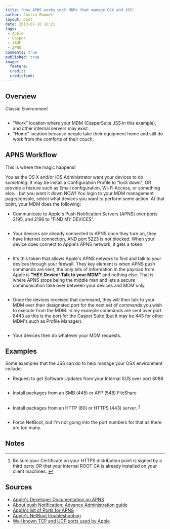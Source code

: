 ```yaml
---
title: "How APNS works with MDMs that manage OSX and iOS"
author: Justin Rummel
layout: post
date: 2013-07-18 16:21
tags: 
 - Apple
 - Casper
 - JAMF
 - APNS
comments: true
published: true
image:
  feature:
  credit:
  creditlink:
---
```

## Overview

Classic Environment

<figure>
<a href="/images/2013/07/18/apns-2.png"><img src="/images/2013/07/18/apns-2_480.png" alt="" title="" /></a>
</figure>

-	"Work" location where your MDM (CasperSuite JSS in this example), and other internal servers may exist.
-	"Home" location because people take their equipment home and still do work from the comforts of their couch.

## APNS Workflow

This is where the magic happens!

You as the OS X and/or iOS Administrator want your devices to do *something*.  It may be install a Configuration Profile to "lock down", OR provide a feature such as Email configuration, Wi-Fi Access, or something else... but you want it down NOW!  You login to your MDM management page/console, select what devices you want to perform some action.  At that point, your MDM does the following: 

-	Communicate to Apple's Push Notification Servers (APNS) over ports 2195, and 2196 to "FIND MY DEVICES".

<figure>
<a href="/images/2013/07/18/apns-3.png"><img src="/images/2013/07/18/apns-3_480.png" alt="" title="" /></a>
</figure>

-	Your devices are already connected to APNS once they turn on, they have Internet connection, AND port 5223 is not blocked.  When your device does connect to Apple's APNS network, it gets a token.

<figure>
<a href="/images/2013/07/18/apns-4.png"><img src="/images/2013/07/18/apns-4_480.png" alt="" title="" /></a>
</figure>

-	It's this token that allows Apple's APNS network to find and talk to your devices through your firewall. They key element is when APNS push commands are sent, the only bits of information in the payload from Apple is **"HEY *Device*!  Talk to your MDM"** and nothing else.  That is where APNS stops being the middle man and lets a secure communication take over between your devices and MDM only.

<figure>
<a href="/images/2013/07/18/apns-5.png"><img src="/images/2013/07/18/apns-5_480.png" alt="" title="" /></a>
</figure>

-	Once the devices received that command, they will then talk to your MDM over their designated port for the next set of commands you wish to execute from the MDM.  In my example commands are sent over port 8443 as this is the port for the Casper Suite (but it may be 443 for other MDM's such as Profile Manager).

<figure>
<a href="/images/2013/07/18/apns-6.png"><img src="/images/2013/07/18/apns-6_480.png" alt="" title="" /></a>
</figure>

-	Your devices then do whatever your MDM requests.

## Examples

Some examples that the JSS can do to help manage your OSX environment include:

-	Request to get Software Updates from your Internal SUS over port 8088

<figure>
<a href="/images/2013/07/18/apns-7.png"><img src="/images/2013/07/18/apns-7_480.png" alt="" title="" /></a>
</figure>

-	Install packages from an SMB (445) or AFP (548) FileShare

<figure>
<a href="/images/2013/07/18/apns-8.png"><img src="/images/2013/07/18/apns-8_480.png" alt="" title="" /></a>
</figure>

-	Install packages from an HTTP (80) or HTTPS (443) server.&nbsp;<sup id="fnr1-2013-07-18">[1]</sup>

<figure>
<a href="/images/2013/07/18/apns-9.png"><img src="/images/2013/07/18/apns-9_480.png" alt="" title="" /></a>
</figure>

-	Force NetBoot, but I'm not going into the port numbers for that as there are too many.

## Notes

<div class="footnotes">
<hr />
<ol>
	<li id="fn1-2013-07-18">
		<p>Be sure your Certificate on your HTTPS distribution point is signed by a third party OR that your internal ROOT CA is already installed on your client machines.&nbsp;<a href="#fnr1-2013-07-18" class="footnoteBackLink" title="Jump back to footnote 1 in the text.">&#8617;</a></p>
	</li>
</ol>
</div>

## Sources

-	[Apple's Developer Documentation on APNS][APNS]
-	[About push Notification; Advance Administration guide][push]
-	[Apple's list of Ports for APNS][ports]
-	[Apple's NetBoot troubleshooting][netboot]
-	[Well known TCP and UDP ports used by Apple][wellKnown]

[APNS]: http://developer.apple.com/library/mac/#documentation/NetworkingInternet/Conceptual/RemoteNotificationsPG/Chapters/ApplePushService.html#//apple_ref/doc/uid/TP40008194-CH100-SW9 
[push]: https://help.apple.com/advancedserveradmin/mac/10.8/#apdBCCA9A8E-119C-4871-BB33-8C98264D9572 
[ports]: http://support.apple.com/kb/TS4264 
[netboot]: http://support.apple.com/kb/ts3678 
[wellKnown]: http://support.apple.com/kb/TS1629 

[1]: #fn1-2013-07-18
